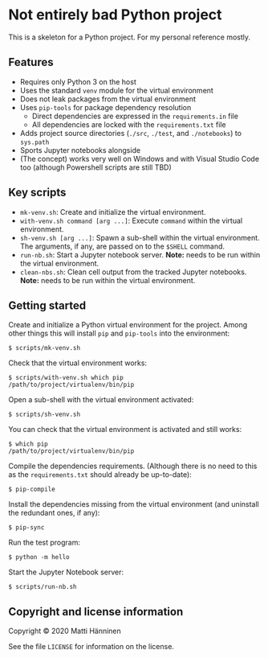 # Not entirely bad Python project

This is a skeleton for a Python project.  For my personal reference mostly.

## Features

- Requires only Python 3 on the host
- Uses the standard `venv` module for the virtual environment
- Does not leak packages from the virtual environment
- Uses `pip-tools` for package dependency resolution
  - Direct dependencies are expressed in the `requirements.in` file
  - All dependencies are locked with the `requirements.txt` file
- Adds project source directories (`./src`, `./test`, and `./notebooks`) to
  `sys.path`
- Sports Jupyter notebooks alongside
- (The concept) works very well on Windows and with Visual Studio Code too
  (although Powershell scripts are still TBD)

## Key scripts

- `mk-venv.sh`: Create and initialize the virtual environment.
- `with-venv.sh command [arg ...]`: Execute `command` within the virtual
  environment.
- `sh-venv.sh [arg ...]`: Spawn a sub-shell within the virtual environment.
  The arguments, if any, are passed on to the `$SHELL` command.
- `run-nb.sh`: Start a Jupyter notebook server. **Note:** needs to be run
  within the virtual environment.
- `clean-nbs.sh`: Clean cell output from the tracked Jupyter
  notebooks. **Note:** needs to be run within the virtual environment.

## Getting started

Create and initialize a Python virtual environment for the project.  Among
other things this will install `pip` and `pip-tools` into the environment:

```console
$ scripts/mk-venv.sh
```

Check that the virtual environment works:

```console
$ scripts/with-venv.sh which pip
/path/to/project/virtualenv/bin/pip
```

Open a sub-shell with the virtual environment activated:

```console
$ scripts/sh-venv.sh
```

You can check that the virtual environment is activated and still works:

```console
$ which pip
/path/to/project/virtualenv/bin/pip
```

Compile the dependencies requirements. (Although there is no need to this as
the `requirements.txt` should already be up-to-date):

```console
$ pip-compile
```

Install the dependencies missing from the virtual environment (and uninstall
the redundant ones, if any):

```console
$ pip-sync
```

Run the test program:

```console
$ python -m hello
```

Start the Jupyter Notebook server:

```console
$ scripts/run-nb.sh
```

## Copyright and license information

Copyright © 2020 Matti Hänninen

See the file `LICENSE` for information on the license.

